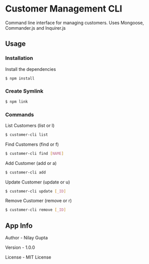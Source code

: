# Customer Management CLI

Command line interface for managing customers. Uses Mongoose, Commander.js and Inquirer.js

## Usage

### Installation

Install the dependencies

```sh
$ npm install
```

### Create Symlink

```sh
$ npm link
```

### Commands

List Customers (list or l)
```sh
$ customer-cli list
```

Find Customers (find or f)
```sh
$ customer-cli find [NAME]
```

Add Customer (add or a)
```sh
$ customer-cli add
```

Update Customer (update or u)
```sh
$ customer-cli update [_ID]
```

Remove Customer (remove or r)
```sh
$ customer-cli remove [_ID]
```

## App Info

Author - Nilay Gupta

Version - 1.0.0

License -  MIT License